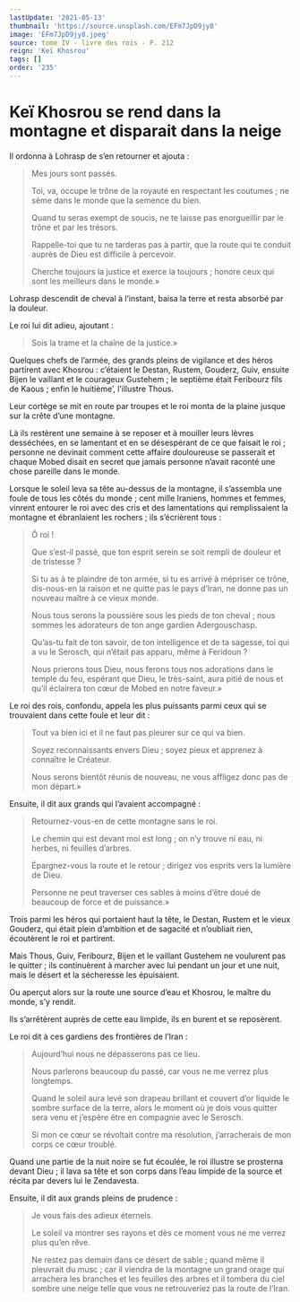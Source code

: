 ```yaml
---
lastUpdate: '2021-05-13'
thumbnail: 'https://source.unsplash.com/EFm7JpD9jy8'
image: 'EFm7JpD9jy8.jpeg'
source: tome IV - livre des rois - P. 212
reign: 'Keï Khosrou'
tags: []
order: '235'
---
```


# Keï Khosrou se rend dans la montagne et disparait dans la neige

Il ordonna à Lohrasp de s’en retourner et ajouta :

> Mes jours sont passés.
>
> Toi, va, occupe le trône de la royauté en respectant les coutumes ; ne sème dans le monde que la semence du bien.
>
> Quand tu seras exempt de soucis, ne te laisse pas enorgueillir par le trône et par les trésors.
>
> Rappelle-toi que tu ne tarderas pas à partir, que la route qui te conduit auprès de Dieu est difficile à percevoir.
>
> Cherche toujours la justice et exerce la toujours ; honore ceux qui sont les meilleurs dans le monde.»

Lohrasp descendit de cheval à l’instant, baisa la terre et resta absorbé par la douleur.

Le roi lui dit adieu, ajoutant :

> Sois la trame et la chaîne de la justice.»

Quelques chefs de l’armée, des grands pleins de vigilance et des héros partirent avec Khosrou : c’étaient le Destan, Rustem, Gouderz, Guiv, ensuite Bijen le vaillant et le courageux Gustehem ; le septième était Feribourz fils de Kaous ; enfin le huitième’, l’illustre Thous.

Leur cortège se mit en route par troupes et le roi monta de la plaine jusque sur la crête d’une montagne.

Là ils restèrent une semaine à se reposer et à mouiller leurs lèvres desséchées, en se lamentant et en se désespérant de ce que faisait le roi ; personne ne devinait comment cette affaire douloureuse se passerait et chaque Mobed disait en secret que jamais personne n’avait raconté une chose pareille dans le monde.

Lorsque le soleil leva sa tête au-dessus de la montagne, il s’assembla une foule de tous les côtés du monde ; cent mille Iraniens, hommes et femmes, vinrent entourer le roi avec des cris et des lamentations qui remplissaient la montagne et ébranlaient les rochers ; ils s’écrièrent tous :

> Ô roi !
>
> Que s’est-il passé, que ton esprit serein se soit rempli de douleur et de tristesse ?
>
> Si tu as à te plaindre de ton armée, si tu es arrivé à mépriser ce trône, dis-nous-en la raison et ne quitte pas le pays d’Iran, ne donne pas un nouveau maître à ce vieux monde.
>
> Nous tous serons la poussière sous les pieds de ton cheval ; nous sommes les adorateurs de ton ange gardien Adergouschasp.
>
> Qu’as-tu fait de ton savoir, de ton intelligence et de ta sagesse, toi qui a vu le Serosch, qui n’était pas apparu, même à Feridoun ?
>
> Nous prierons tous Dieu, nous ferons tous nos adorations dans le temple du feu, espérant que Dieu, le très-saint, aura pitié de nous et qu’il éclairera ton cœur de Mobed en notre faveur.»

Le roi des rois, confondu, appela les plus puissants parmi ceux qui se trouvaient dans cette foule et leur dit :

> Tout va bien ici et il ne faut pas pleurer sur ce qui va bien.
>
> Soyez reconnaissants envers Dieu ; soyez pieux et apprenez à connaître le Créateur.
>
> Nous serons bientôt réunis de nouveau, ne vous affligez donc pas de mon départ.»

Ensuite, il dit aux grands qui l’avaient accompagné :

> Retournez-vous-en de cette montagne sans le roi.
>
> Le chemin qui est devant moi est long ; on n’y trouve ni eau, ni herbes, ni feuilles d’arbres.
>
> Épargnez-vous la route et le retour ; dirigez vos esprits vers la lumière de Dieu.
>
> Personne ne peut traverser ces sables à moins d’être doué de beaucoup de force et de puissance.»

Trois parmi les héros qui portaient haut la tête, le Destan, Rustem et le vieux Gouderz, qui était plein d’ambition et de sagacité et n’oubliait rien, écoutèrent le roi et partirent.

Mais Thous, Guiv, Feribourz, Bijen et le vaillant Gustehem ne voulurent pas le quitter ; ils continuèrent à marcher avec lui pendant un jour et une nuit, mais le désert et la sécheresse les épuisaient.

Ou aperçut alors sur la route une source d’eau et Khosrou, le maître du monde, s’y rendit.

Ils s’arrêtèrent auprès de cette eau limpide, ils en burent et se reposèrent.

Le roi dit à ces gardiens des frontières de l’Iran :

> Aujourd’hui nous ne dépasserons pas ce lieu.
>
> Nous parlerons beaucoup du passé, car vous ne me verrez plus longtemps.
>
> Quand le soleil aura levé son drapeau brillant et couvert d’or liquide le sombre surface de la terre, alors le moment où je dois vous quitter sera venu et j’espère être en compagnie avec le Serosch.
>
> Si mon ce cœur se révoltait contre ma résolution, j’arracherais de mon corps ce cœur troublé.

Quand une partie de la nuit noire se fut écoulée, le roi illustre se prosterna devant Dieu ; il lava sa tête et son corps dans l’eau limpide de la source et récita par devers lui le Zendavesta.

Ensuite, il dit aux grands pleins de prudence :

> Je vous fais des adieux éternels.
>
> Le soleil va montrer ses rayons et dès ce moment vous ne me verrez plus qu’en rêve.
>
> Ne restez pas demain dans ce désert de sable ; quand même il pleuvrait du musc ; car il viendra de la montagne un grand orage qui arrachera les branches et les feuilles des arbres et il tombera du ciel sombre une neige telle que vous ne retrouveriez pas la route de l’Iran.
